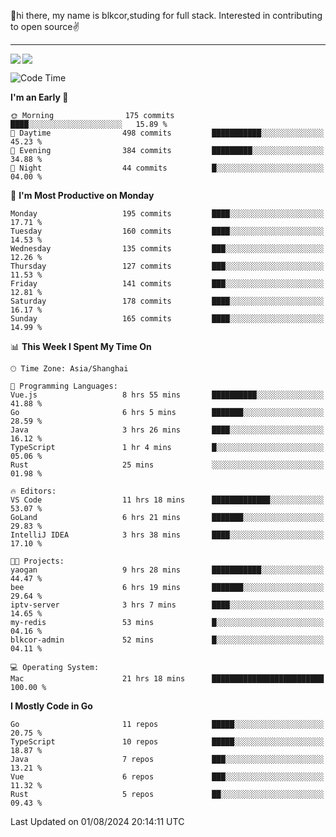 👋hi there, my name is blkcor,studing for full stack.
Interested in contributing to open source✌️

<hr/>

![](https://github-readme-stats.vercel.app/api?username=blkcor)
<a href="https://github.com/blkcor/github-readme-stats">
    <img align="left" src="https://github-readme-stats.vercel.app/api/top-langs/?username=blkcor&hide=jupyter%20notebook,shaderlab,tex,c%23&langs_count=9" />
</a>


<!--START_SECTION:waka-->
![Code Time](http://img.shields.io/badge/Code%20Time-1%2C220%20hrs%2056%20mins-blue)

**I'm an Early 🐤** 

```text
🌞 Morning                175 commits         ████░░░░░░░░░░░░░░░░░░░░░   15.89 % 
🌆 Daytime                498 commits         ███████████░░░░░░░░░░░░░░   45.23 % 
🌃 Evening                384 commits         █████████░░░░░░░░░░░░░░░░   34.88 % 
🌙 Night                  44 commits          █░░░░░░░░░░░░░░░░░░░░░░░░   04.00 % 
```
📅 **I'm Most Productive on Monday** 

```text
Monday                   195 commits         ████░░░░░░░░░░░░░░░░░░░░░   17.71 % 
Tuesday                  160 commits         ████░░░░░░░░░░░░░░░░░░░░░   14.53 % 
Wednesday                135 commits         ███░░░░░░░░░░░░░░░░░░░░░░   12.26 % 
Thursday                 127 commits         ███░░░░░░░░░░░░░░░░░░░░░░   11.53 % 
Friday                   141 commits         ███░░░░░░░░░░░░░░░░░░░░░░   12.81 % 
Saturday                 178 commits         ████░░░░░░░░░░░░░░░░░░░░░   16.17 % 
Sunday                   165 commits         ████░░░░░░░░░░░░░░░░░░░░░   14.99 % 
```


📊 **This Week I Spent My Time On** 

```text
🕑︎ Time Zone: Asia/Shanghai

💬 Programming Languages: 
Vue.js                   8 hrs 55 mins       ██████████░░░░░░░░░░░░░░░   41.88 % 
Go                       6 hrs 5 mins        ███████░░░░░░░░░░░░░░░░░░   28.59 % 
Java                     3 hrs 26 mins       ████░░░░░░░░░░░░░░░░░░░░░   16.12 % 
TypeScript               1 hr 4 mins         █░░░░░░░░░░░░░░░░░░░░░░░░   05.06 % 
Rust                     25 mins             ░░░░░░░░░░░░░░░░░░░░░░░░░   01.98 % 

🔥 Editors: 
VS Code                  11 hrs 18 mins      █████████████░░░░░░░░░░░░   53.07 % 
GoLand                   6 hrs 21 mins       ███████░░░░░░░░░░░░░░░░░░   29.83 % 
IntelliJ IDEA            3 hrs 38 mins       ████░░░░░░░░░░░░░░░░░░░░░   17.10 % 

🐱‍💻 Projects: 
yaogan                   9 hrs 28 mins       ███████████░░░░░░░░░░░░░░   44.47 % 
bee                      6 hrs 19 mins       ███████░░░░░░░░░░░░░░░░░░   29.64 % 
iptv-server              3 hrs 7 mins        ████░░░░░░░░░░░░░░░░░░░░░   14.65 % 
my-redis                 53 mins             █░░░░░░░░░░░░░░░░░░░░░░░░   04.16 % 
blkcor-admin             52 mins             █░░░░░░░░░░░░░░░░░░░░░░░░   04.11 % 

💻 Operating System: 
Mac                      21 hrs 18 mins      █████████████████████████   100.00 % 
```

**I Mostly Code in Go** 

```text
Go                       11 repos            █████░░░░░░░░░░░░░░░░░░░░   20.75 % 
TypeScript               10 repos            █████░░░░░░░░░░░░░░░░░░░░   18.87 % 
Java                     7 repos             ███░░░░░░░░░░░░░░░░░░░░░░   13.21 % 
Vue                      6 repos             ███░░░░░░░░░░░░░░░░░░░░░░   11.32 % 
Rust                     5 repos             ██░░░░░░░░░░░░░░░░░░░░░░░   09.43 % 
```




 Last Updated on 01/08/2024 20:14:11 UTC
<!--END_SECTION:waka-->


